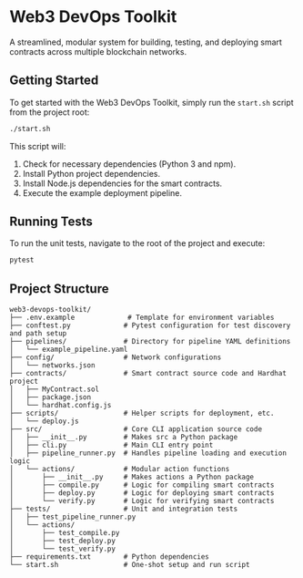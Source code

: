 # Web3 DevOps Toolkit

A streamlined, modular system for building, testing, and deploying smart contracts across multiple blockchain networks.

## Getting Started

To get started with the Web3 DevOps Toolkit, simply run the `start.sh` script from the project root:

```bash
./start.sh
```

This script will:
1.  Check for necessary dependencies (Python 3 and npm).
2.  Install Python project dependencies.
3.  Install Node.js dependencies for the smart contracts.
4.  Execute the example deployment pipeline.

## Running Tests

To run the unit tests, navigate to the root of the project and execute:
```bash
pytest
```

## Project Structure

```
web3-devops-toolkit/
├── .env.example             # Template for environment variables
├── conftest.py             # Pytest configuration for test discovery and path setup
├── pipelines/              # Directory for pipeline YAML definitions
│   └── example_pipeline.yaml
├── config/                 # Network configurations
│   └── networks.json
├── contracts/              # Smart contract source code and Hardhat project
│   ├── MyContract.sol
│   ├── package.json
│   └── hardhat.config.js
├── scripts/                # Helper scripts for deployment, etc.
│   └── deploy.js
├── src/                    # Core CLI application source code
│   ├── __init__.py         # Makes src a Python package
│   ├── cli.py              # Main CLI entry point
│   ├── pipeline_runner.py  # Handles pipeline loading and execution logic
│   └── actions/            # Modular action functions
│       ├── __init__.py     # Makes actions a Python package
│       ├── compile.py      # Logic for compiling smart contracts
│       ├── deploy.py       # Logic for deploying smart contracts
│       └── verify.py       # Logic for verifying smart contracts
├── tests/                  # Unit and integration tests
│   ├── test_pipeline_runner.py
│   └── actions/
│       ├── test_compile.py
│       ├── test_deploy.py
│       └── test_verify.py
├── requirements.txt        # Python dependencies
└── start.sh                # One-shot setup and run script
```
